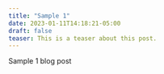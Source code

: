 ```yaml
---
title: "Sample 1"
date: 2023-01-11T14:18:21-05:00
draft: false
teaser: This is a teaser about this post.
---
```


Sample 1 blog post
